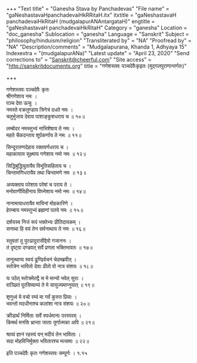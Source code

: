 +++
"Text title" = "Ganesha Stava by Panchadevas"
"File name" = "gaNeshastavaHpanchadevaiHkRRitaH.itx"
itxtitle = "gaNeshastavaH panchadevaiHkRitaH (mudgalapurANAntargataH)"
engtitle = "gaNeshastavaH panchadevaiHkRitaH"
Category = "ganesha"
Location = "doc_ganesha"
Sublocation = "ganesha"
Language = "Sanskrit"
Subject = "philosophy/hinduism/religion"
"Transliterated by" = "NA"
"Proofread by" = "NA"
"Description/comments" = "Mudgalapurana, Khanda 1, Adhyaya 15"
Indexextra = "(mudgalapurANa)"
"Latest update" = "April 23, 2020"
"Send corrections to" = "Sanskrit@cheerful.com"
"Site access" = "http://sanskritdocuments.org"
title = "गणेशस्तवः पञ्चदेवैःकृइतः (मुद्गलपुराणान्तर्गतः)"

+++
  
 गणेशस्तवः पञ्चदेवैः कृतः   
श्रीगणेशाय नमः ।  
पञ्च देवा ऊचुः ।  
नमस्ते वक्रतुण्डाय त्रिनेत्रं दधते नमः ।  
चतुर्भुजाय देवाय पाशाङ्कुशधराय च ॥ १०॥  
  
लम्बोदर नमस्तुभ्यं नाभिशेषाय ते नमः ।  
महते चैकदन्ताय शूर्पकर्णाय ते नमः ॥ ११॥  
  
सिन्दूरारुणदेहाय रक्तवर्णधराय च ।  
महाकायाय सूक्ष्माय गणेशाय नमो नमः ॥ १२॥  
  
सिद्धिबुद्धियुतायैव विभूतिसहिताय च ।  
चिन्तामणिधरायैव तथा चिन्तामणे नमः ॥ १३॥  
  
अव्यक्ताय परेशाय परेषां च पराय ते ।  
मनोवाणीविहीनाय विघ्नेशाय नमो नमः ॥ १४॥  
  
नानामायाधरायैव मायिनां मोहकारिणे ।  
हेरम्बाय नमस्तुभ्यं ब्रह्मणां पतये नमः ॥ १५॥  
  
दर्शयस्व निजं रूपं भक्तेभ्यः प्रीतिदायकम् ।  
सनाथा हि वयं तेन सर्वनाथाय ते नमः ॥ १६॥  
  
स्तुवतां तु पुरःप्रादुरासीद्देवो गजाननः ।  
तं दृष्ट्वा दण्डवत् सर्वे प्रणता भक्तिभावतः ॥ १७॥  
  
तानुत्थाप्य स्वयं ढुण्ढिर्वचनं चेदमब्रवीत् ।  
स्तोत्रेण भावितो देवाः प्रीतो वो नात्र संशयः ॥ १८॥  
  
यः पठेत् स्तोत्रमेतद्वै स मे मान्यो भवेत् सुराः ।  
वाञ्छितं पूरयिष्याम्यं ते मे सायुज्यमाप्नुयात् ॥ १९॥  
  
श‍ृणुध्वं मे वचो रम्यं मा गर्वं कुरुत प्रियाः ।  
भवन्तो मदधीनाश्च कलांशा नात्र संशयः ॥ २०॥  
  
क्रीडार्थं निर्मिताः सर्वे स्पर्धमानाः परस्परम् ।  
किमर्थ मनसि भ्रान्ता जाताः पूर्णात्मका अपि ॥ २१॥  
  
श्राव्यं ज्ञानं रहस्यं यन् मदीयं तेन भाविताः ।  
सदा मोहविनिर्मुक्ता भवितारश्च मत्समाः ॥ २२॥  
  
इति पञ्चदेवैः कृतः गणेशस्तवः सम्पूर्णः । १.१५  
  
  
   
  

